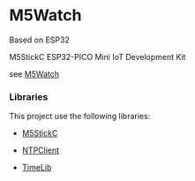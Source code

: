 # M5Watch

Based on ESP32

M5StickC ESP32-PICO Mini IoT Development Kit

see [M5Watch](https://m5stack.com/collections/m5-core/products/stick-c?variant=17203451265114)


### Libraries

This project use the following libraries:

+   [M5StickC](https://github.com/m5stack/M5StickC.git)

+   [NTPClient](https://github.com/arduino-libraries/NTPClient.git)

+   [TimeLib](https://github.com/PaulStoffregen/Time.git)
